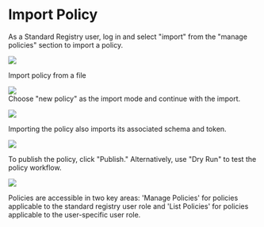 # Import Policy

As a Standard Registry user, log in and select "import" from the "manage policies" section to import a policy.

![][image1]

Import policy from a file

![][image2]  
Choose "new policy" as the import mode and continue with the import.

![][image3]

Importing the policy also imports its associated schema and token.

![][image4]

To publish the policy, click "Publish." Alternatively, use "Dry Run" to test the policy workflow.

![][image5]

Policies are accessible in two key areas: 'Manage Policies' for policies applicable to the standard registry user role and 'List Policies' for policies applicable to the user-specific user role.  


[image1]: <assets/images/import_policy/select_import.png>
[image2]: <assets/images/import_policy/import_file.png>
[image3]: <assets/images/import_policy/new_policy.png>
[image4]: <assets/images/import_policy/creating.png>
[image5]: <assets/images/import_policy/publish.png>
